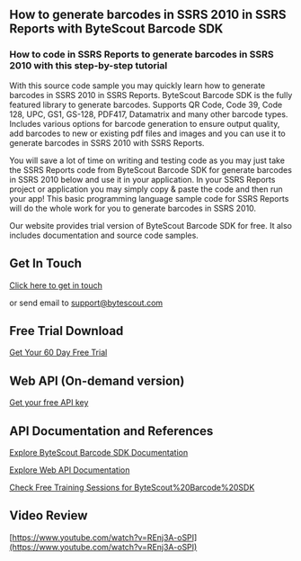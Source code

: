 ## How to generate barcodes in SSRS 2010 in SSRS Reports with ByteScout Barcode SDK

### How to code in SSRS Reports to generate barcodes in SSRS 2010 with this step-by-step tutorial

With this source code sample you may quickly learn how to generate barcodes in SSRS 2010 in SSRS Reports. ByteScout Barcode SDK is the fully featured library to generate barcodes. Supports QR Code, Code 39, Code 128, UPC, GS1, GS-128, PDF417, Datamatrix and many other barcode types. Includes various options for barcode generation to ensure output quality, add barcodes to new or existing pdf files and images and you can use it to generate barcodes in SSRS 2010 with SSRS Reports.

You will save a lot of time on writing and testing code as you may just take the SSRS Reports code from ByteScout Barcode SDK for generate barcodes in SSRS 2010 below and use it in your application. In your SSRS Reports project or application you may simply copy & paste the code and then run your app! This basic programming language sample code for SSRS Reports will do the whole work for you to generate barcodes in SSRS 2010.

Our website provides trial version of ByteScout Barcode SDK for free. It also includes documentation and source code samples.

## Get In Touch

[Click here to get in touch](https://bytescout.zendesk.com/hc/en-us/requests/new?subject=ByteScout%20Barcode%20SDK%20Question)

or send email to [support@bytescout.com](mailto:support@bytescout.com?subject=ByteScout%20Barcode%20SDK%20Question) 

## Free Trial Download

[Get Your 60 Day Free Trial](https://bytescout.com/download/web-installer?utm_source=github-readme)

## Web API (On-demand version)

[Get your free API key](https://pdf.co/documentation/api?utm_source=github-readme)

## API Documentation and References

[Explore ByteScout Barcode SDK Documentation](https://bytescout.com/documentation/index.html?utm_source=github-readme)

[Explore Web API Documentation](https://pdf.co/documentation/api?utm_source=github-readme)

[Check Free Training Sessions for ByteScout%20Barcode%20SDK](https://academy.bytescout.com/)

## Video Review

[https://www.youtube.com/watch?v=REnj3A-oSPI](https://www.youtube.com/watch?v=REnj3A-oSPI)